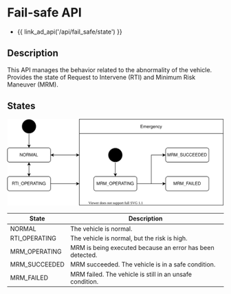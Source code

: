 # Fail-safe API

- {{ link_ad_api('/api/fail_safe/state') }}

## Description

This API manages the behavior related to the abnormality of the vehicle.
Provides the state of Request to Intervene (RTI) and Minimum Risk Maneuver (MRM).

## States

![fail-safe-state](./state.drawio.svg)

| State         | Description                                               |
| ------------- | --------------------------------------------------------- |
| NORMAL        | The vehicle is normal.                                    |
| RTI_OPERATING | The vehicle is normal, but the risk is high.              |
| MRM_OPERATING | MRM is being executed because an error has been detected. |
| MRM_SUCCEEDED | MRM succeeded. The vehicle is in a safe condition.        |
| MRM_FAILED    | MRM failed. The vehicle is still in an unsafe condition.  |
